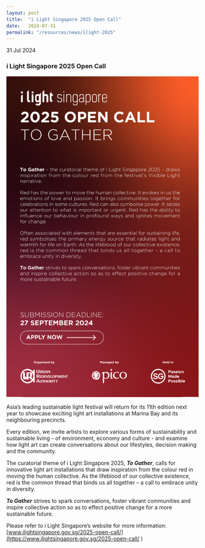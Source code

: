 ```yaml
---
layout: post
title:  "i Light Singapore 2025 Open Call"
date:   2024-07-31
permalink: "/resources/news/ilight-2025"
---
```


31 Jul 2024

### **i Light Singapore 2025 Open Call**

![iLight EDM](/images/iLight_2025.jpg)

Asia’s leading sustainable light festival will return for its 11th edition next year to showcase exciting light art installations at Marina Bay and its neighbouring precincts. <br/>

Every edition, we invite artists to explore various forms of sustainability and sustainable living - of environment, economy and culture - and examine how light art can create conversations about our lifestyles, decision making and the community. <br/>

The curatorial theme of i Light Singapore 2025, **_To Gather_**, calls for innovative light art installations that draw inspiration from the colour red in moving the human collective. As the lifeblood of our collective existence, red is the common thread that binds us all together – a call to embrace unity in diversity. <br/>

**_To Gather_** strives to spark conversations, foster vibrant communities and inspire collective action so as to effect positive change for a more sustainable future.

Please refer to i Light Singapore’s website for more information: 
[www.ilightsingapore.gov.sg/2025-open-call/](https://www.ilightsingapore.gov.sg/2025-open-call/
)



